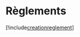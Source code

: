 # Règlements

[!include[creationreglement](reglements.creationreglement.autogen.md)]






































































































































